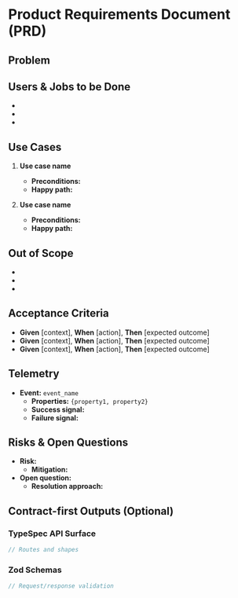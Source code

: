 # Product Requirements Document (PRD)

## Problem

<!-- Why this matters (1-3 sentences) -->

## Users & Jobs to be Done

<!-- Who will use this and what they're trying to accomplish -->

-
-
-

## Use Cases

<!-- Numbered scenarios with preconditions & happy path -->

1. **Use case name**
   - **Preconditions:**
   - **Happy path:**

2. **Use case name**
   - **Preconditions:**
   - **Happy path:**

## Out of Scope

<!-- What we're explicitly NOT doing in this increment -->

-
-
-

## Acceptance Criteria

<!-- Given/When/Then format -->

- **Given** [context], **When** [action], **Then** [expected outcome]
- **Given** [context], **When** [action], **Then** [expected outcome]
- **Given** [context], **When** [action], **Then** [expected outcome]

## Telemetry

<!-- Events you expect (name, properties, success/failure signals) -->

- **Event:** `event_name`
  - **Properties:** `{property1, property2}`
  - **Success signal:**
  - **Failure signal:**

## Risks & Open Questions

<!-- Bullets with suggested mitigations -->

- **Risk:**
  - **Mitigation:**
- **Open question:**
  - **Resolution approach:**

## Contract-first Outputs (Optional)

<!-- Include only if asked or obvious -->

### TypeSpec API Surface

```typescript
// Routes and shapes
```

### Zod Schemas

```typescript
// Request/response validation
```
